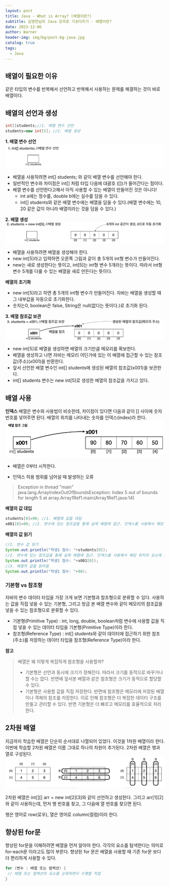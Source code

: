 ```yaml
---
layout: post
title: Java - What is Array? (배열이란?)
subtitle: 김영한님의 Java 강의로 기초다지기 - 배열이란?
date: 2023-12-06
author: Warner
header-img: img/bg/post-bg-java.jpg
catalog: true
tags:
  - Java
---
```


## 배열이 필요한 이유

같은 타입의 변수를 반복해서 선언하고 반복해서 사용하는 문제를 해결하는 것이 바로 배열이다.

## 배열의 선언과 생성

~~~java
int[]students;//1. 배열 변수 선언
students=new int[5]; //2. 배열 생성
~~~

**1. 배열 변수 선언**
![Array.png](/img/post/2023-12-06/Array.png)

- 배열을 사용하려면 int[] students; 와 같이 배열 변수를 선언해야 한다.
- 일반적인 변수와 차이점은 int[] 처럼 타입 다음에 대괄호 ([])가 들어간다는 점이다.
- 배열 변수를 선언한다고해서 아직 사용할 수 있는 배열이 만들어진 것은 아니다!
    - int a에는 정수를, double b에는 실수를 담을 수 있다.
    - int[] students와 같은 배열 변수에는 배열을 담을 수 있다.(배열 변수에는 10, 20 같은 값이 아니라 배열이라는 것을 담을 수 있다.)

**2. 배열 생성**
![Array2.png](/img/post/2023-12-06/Array2.png)

- 배열을 사용하려면 배열을 생성해야 한다.
- new int[5]라고 입력하면 오른쪽 그림과 같이 총 5개의 int형 변수가 만들어진다.
- new는 새로 생성한다는 뜻이고, int[5]는 int형 변수 5개라는 뜻이다. 따라서 int형 변수 5개를 다룰 수 있는 배열을 새로 만든다는 뜻이다.

**배열의 초기화**

- new int[5]라고 하면 총 5개의 int형 변수가 만들어진다. 자바는 배열을 생성할 때 그 내부값을 자동으로 초기화한다.
- 숫자는0, boolean은 false, String은 null(없다는 뜻이다.)로 초기화 된다.

**3. 배열 참조값 보관**
![Array3.png](/img/post/2023-12-06/Array3.png)

- new int[5]로 배열을 생성하면 배열의 크기만큼 메모리를 확보한다.
- 배열을 생성하고 나면 자바는 메모리 어딘가에 있는 이 배열에 접근할 수 있는 참조값(주소)(x001)을 반환한다.
- 앞서 선언한 배열 변수인 int[] students에 생성된 배열의 참조값(x001)을 보관한다.
- int[] students 변수는 new int[5]로 생성한 배열의 참조값을 가지고 있다.

## 배열 사용

**인덱스**
배열은 변수와 사용법이 비슷한데, 차이점이 있다면 다음과 같이 [] 사이에 숫자 번호를 넣어주면 된다.
배열의 위치를 나타내는 숫자를 인덱스(index)라 한다.
![Array4.png](/img/post/2023-12-06/Array4.png)

- 배열은 0부터 시작한다.


- 인덱스 허용 범위를 넘어설 때 발생하는 오류

> Exception in thread "main" java.lang.ArrayIndexOutOfBoundsException: Index 5 out
> of bounds for length 5 at array.Array1Ref1.main(Array1Ref1.java:14)

**배열의 값 대입**

~~~java
students[0]=90; //1. 배열에 값을 대입
x001[0]=90; //2. 변수에 있는 참조값을 통해 실제 배열에 접근. 인덱스를 사용해서 해당 위치의 요소에 접근, 값 대입
~~~

**배열의 값 읽기**

~~~java
//1. 변수 값 읽기
System.out.println("학생1 점수: "+students[0]);
//2. 변수에 있는 참조값을 통해 실제 배열에 접근. 인덱스를 사용해서 해당 위치의 요소에 접근
System.out.println("학생1 점수: "+x001[0]);
//3. 배열의 값을 읽어옴
System.out.println("학생1 점수: "+90);
~~~

### 기본형 vs 참조형

자바의 변수 데이터 타입을 가장 크게 보면 기본형과 참조형으로 분류할 수 있다. 사용하는 값을 직접 넣을 수 있는 기본형, 그리고 방금 본 배열 변수와 같이 메모리의 참조값을 넣을 수 있는 참조형으로 분류할 수
있다.

- 기본형(Primitive Type) : int, long, double, boolean처럼 변수에 사용할 값을 직접 넣을 수 있는 데이터 타입을 기본형(Primitive Type)이라 한다.
- 참조형(Reference Type) : int[] students와 같이 데이터에 접근하기 위한 참조(주소)를 저장하는 데이터 타입을 참조형(Reference Type)이라 한다.

**참고**
> 배열은 왜 이렇게 복잡하게 참조형을 사용할까?
>
> - 기본형은 선언과 동시에 크기가 정해진다. 따라서 크기를 동적으로 바꾸거나 할 수는 없다. 반면에 앞서본 배열과 같은 참조형은 크기가 동적으로 할당할 수 있다.
> - 기본형은 사용할 값을 직접 저장한다. 반면에 참조형은 메모리에 저장된 배열이나 객체의 참조를 저장한다. 이로 인해 참조형은 더 복잡한 데이터 구조를 만들고 관리할 수 있다. 반면 기본형은 더 빠르고 메모리를
    효율적으로 처리한다.

## 2차원 배열

지금까지 학습한 배열은 단순히 순서대로 나열되어 있었다. 이것을 1차원 배열이라 한다.\
이번에 학습할 2차원 배열은 이름 그대로 하나의 차원이 추가된다. 2차원 배열은 행과 열로 구성된다.
![DoubleArray.png](/img/post/2023-12-06/DoubleArray.png)

2차원 배열은 int[][] arr = new int[2][3]와 같이 선언하고 생성한다. 그리고 arr[1][2]와 같이 사용하는데, 먼저 행 번호를 찾고, 그 다음에 열 번호를 찾으면 된다.

행은 영어로 row(로우), 열은 영어로 column(컬럼)이라 한다.

## 향상된 for문

향상된 for문을 이해하려면 배열을 먼저 알아야 한다. 각각의 요소를 탐색한다는 의미로 for-each문 이라고도 많이 부른다.
향샹된 for 문은 배열을 사용할 때 기존 for문 보다 더 편리하게 사용할 수 있다.

~~~java
for (변수 : 배열 또는 컬렉션) {
 // 배열 또는 컬렉션의 요소를 순회하면서 수행할 작업
}
~~~